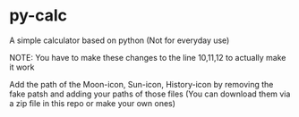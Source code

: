 # py-calc
A simple calculator based on python (Not for everyday use)

NOTE: You have to make these changes to the line 10,11,12 to actually make it work 

Add the path of the Moon-icon, Sun-icon, History-icon by removing the fake patsh and adding your paths of those files (You can download them via a zip file in this repo or make your own ones)
